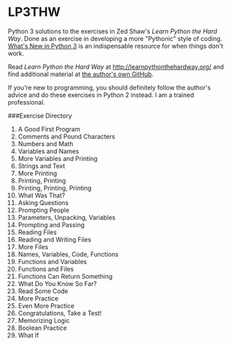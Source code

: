 LP3THW
======

Python 3 solutions to the exercises in Zed Shaw's *Learn Python the Hard Way*. Done as an exercise in developing a more "Pythonic" style of coding. [What's New in Python 3](https://docs.python.org/3/whatsnew/3.0.html) is an indispensable resource for when things don't work.

Read *Learn Python the Hard Way* at http://learnpythonthehardway.org/ and find additional material at [the author's own GitHub](https://github.com/zedshaw/lpthw-study-projects).

If you're new to programming, you should definitely follow the author's advice and do these exercises in Python 2 instead. I am a trained professional.

###Exercise Directory

1. A Good First Program
2. Comments and Pound Characters
3. Numbers and Math
4. Variables and Names
5. More Variables and Printing
6. Strings and Text
7. More Printing
8. Printing, Printing
9. Printing, Printing, Printing
10. What Was That?
11. Asking Questions
12. Prompting People
13. Parameters, Unpacking, Variables
14. Prompting and Passing
15. Reading Files
16. Reading and Writing Files
17. More Files
18. Names, Variables, Code, Functions
19. Functions and Variables
20. Functions and Files
21. Functions Can Return Something
22. What Do You Know So Far?
23. Read Some Code
24. More Practice
25. Even More Practice
26. Congratulations, Take a Test!
27. Memorizing Logic
28. Boolean Practice
29. What If
